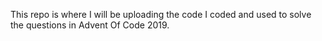 This repo is where I will be uploading the code I coded and used to solve the questions in Advent Of Code 2019.
